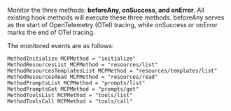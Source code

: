 Monitor the three methods: **beforeAny, onSuccess, and onError**. All existing hook methods will execute these three methods. beforeAny serves as the start of OpenTelemetry (OTel) tracing, while onSuccess or onError marks the end of OTel tracing.

The monitored events are as follows:

```
MethodInitialize MCPMethod = "initialize"
MethodResourcesList MCPMethod = "resources/list"
MethodResourcesTemplatesList MCPMethod = "resources/templates/list"
MethodResourcesRead MCPMethod = "resources/read"
MethodPromptsList MCPMethod = "prompts/list"
MethodPromptsGet MCPMethod = "prompts/get"
MethodToolsList MCPMethod = "tools/list"
MethodToolsCall MCPMethod = "tools/call"
```
